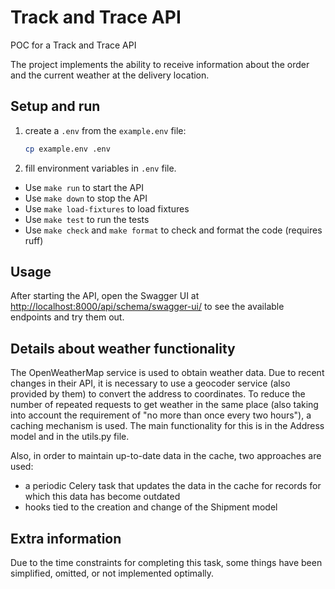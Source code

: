 # Track and Trace API

POC for a Track and Trace API

The project implements the ability to receive information about the order and the current weather at the delivery location.

## Setup and run

1. create a `.env` from the `example.env` file:
    ```bash
    cp example.env .env
    ```
2. fill environment variables in `.env` file.

- Use `make run` to start the API
- Use `make down` to stop the API
- Use `make load-fixtures` to load fixtures
- Use `make test` to run the tests
- Use `make check` and `make format` to check and format the code (requires ruff)

## Usage

After starting the API, open the Swagger UI at [http://localhost:8000/api/schema/swagger-ui/](http://localhost:8000/api/schema/swagger-ui/) to see the available endpoints and try them out.

## Details about weather functionality

The OpenWeatherMap service is used to obtain weather data.
Due to recent changes in their API, it is necessary to use a geocoder service (also provided by them) to convert the address to coordinates.
To reduce the number of repeated requests to get weather in the same place (also taking into account the requirement of "no more than once every two hours"), a caching mechanism is used.
The main functionality for this is in the Address model and in the utils.py file.

Also, in order to maintain up-to-date data in the cache, two approaches are used:
- a periodic Celery task that updates the data in the cache for records for which this data has become outdated
- hooks tied to the creation and change of the Shipment model

## Extra information

Due to the time constraints for completing this task, some things have been simplified, omitted, or not implemented optimally.